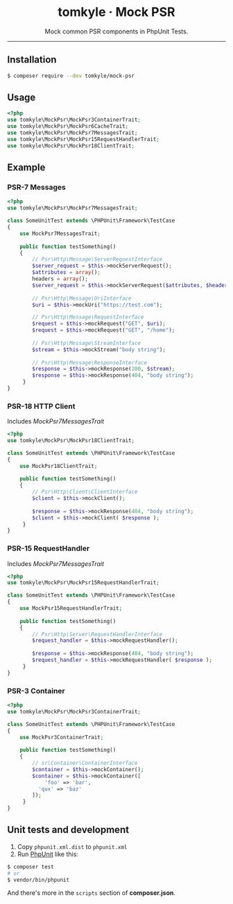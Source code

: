 <h1 align="center">tomkyle · Mock PSR</h1>

<p align="center">Mock common PSR components in PhpUnit Tests.</p>

---



## Installation

```bash
$ composer require --dev tomkyle/mock-psr
```

## Usage

```php
<?php
use tomkyle\MockPsr\MockPsr3ContainerTrait;
use tomkyle\MockPsr\MockPsr6CacheTrait;
use tomkyle\MockPsr\MockPsr7MessagesTrait;
use tomkyle\MockPsr\MockPsr15RequestHandlerTrait;
use tomkyle\MockPsr\MockPsr18ClientTrait;  
```

## Example

### PSR-7 Messages

```php
<?php
use tomkyle\MockPsr\MockPsr7MessagesTrait;

class SomeUnitTest extends \PHPUnit\Framework\TestCase
{
    use MockPsr7MessagesTrait;
 
  	public function testSomething() 
    {
        // Psr\Http\Message\ServerRequestInterface
        $server_request = $this->mockServerRequest();
        $attributes = array();
        headers = array();      
        $server_request = $this->mockServerRequest($attributes, $headers);
      
        // Psr\Http\Message\UriInterface
        $uri = $this->mockUri("https://test.com");

        // Psr\Http\Message\RequestInterface
      	$request = $this->mockRequest("GET", $uri);
        $request = $this->mockRequest("GET", "/home");
      
        // Psr\Http\Message\StreamInterface
        $stream = $this->mockStream("body string");
      
        // Psr\Http\Message\ResponseInterface
        $response = $this->mockResponse(200, $stream);
        $response = $this->mockResponse(404, "body string");
     }
}
```

### PSR-18 HTTP Client

Includes *MockPsr7MessagesTrait*

```php
<?php
use tomkyle\MockPsr\MockPsr18ClientTrait;

class SomeUnitTest extends \PHPUnit\Framework\TestCase
{
    use MockPsr18ClientTrait;
 
  	public function testSomething() 
    {
        // Psr\Http\Client\ClientInterface
      	$client = $this->mockClient();
      
        $response = $this->mockResponse(404, "body string");
        $client = $this->mockClient( $response );
     }
}
```

### PSR-15 RequestHandler

Includes *MockPsr7MessagesTrait*

```php
<?php
use tomkyle\MockPsr\MockPsr15RequestHandlerTrait;

class SomeUnitTest extends \PHPUnit\Framework\TestCase
{
    use MockPsr15RequestHandlerTrait;
 
  	public function testSomething() 
    {
        // Psr\Http\Server\RequestHandlerInterface
      	$request_handler = $this->mockRequestHandler();
      
        $response = $this->mockResponse(404, "body string");
        $request_handler = $this->mockRequestHandler( $response );
     }
}
```

### PSR-3 Container

```php
<?php
use tomkyle\MockPsr\MockPsr3ContainerTrait;

class SomeUnitTest extends \PHPUnit\Framework\TestCase
{
    use MockPsr3ContainerTrait;
 
  	public function testSomething() 
    {
        // sr\Container\ContainerInterface
      	$container = $this->mockContainer();
        $container = $this->mockContainer([
        	'foo' => 'bar',
          'qux' => 'baz'        
        ]);
     }
}
```



## Unit tests and development

1. Copy `phpunit.xml.dist` to `phpunit.xml` 
2. Run [PhpUnit](https://phpunit.de/) like this:

```bash
$ composer test
# or
$ vendor/bin/phpunit
```

And there's more in the `scripts` section of **composer.json**.

